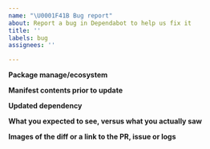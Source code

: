 ```yaml
---
name: "\U0001F41B Bug report"
about: Report a bug in Dependabot to help us fix it
title: ''
labels: bug
assignees: ''

---
```

<!-- Please search existing issues to avoid creating duplicates. -->

<!-- The Dependabot team is currently at reduced capacity, because of this our
     response times on issues will be slower than we'd like. -->

<!-- If it's PRIVATE repository, please fill out GitHub's support form:
     https://support.github.com/contact?form%5Bsubject%5D=Re%3A+Dependabot+Preview
     Be sure to include the repository name and any troubleshooting steps you've tried so far. -->

<!-- The more information you can provide, the easier it will be to reproduce the issue and find a fix -->

**Package manage/ecosystem**
<!-- ruby:bundler, javascript, docker.. etc -->
**Manifest contents prior to update**
<!-- If applicable, link to package.json, Gemfile.. etc -->
**Updated dependency**
<!-- If applicable, the dependency name and to and from versions -->
**What you expected to see, versus what you actually saw**
<!-- A clear and concise description of what you expected to happen -->
**Images of the diff or a link to the PR, issue or logs**
<!-- If applicable, add links to public PR's or Issues that Dependabot opened, and/or
paste in any related logs -->
